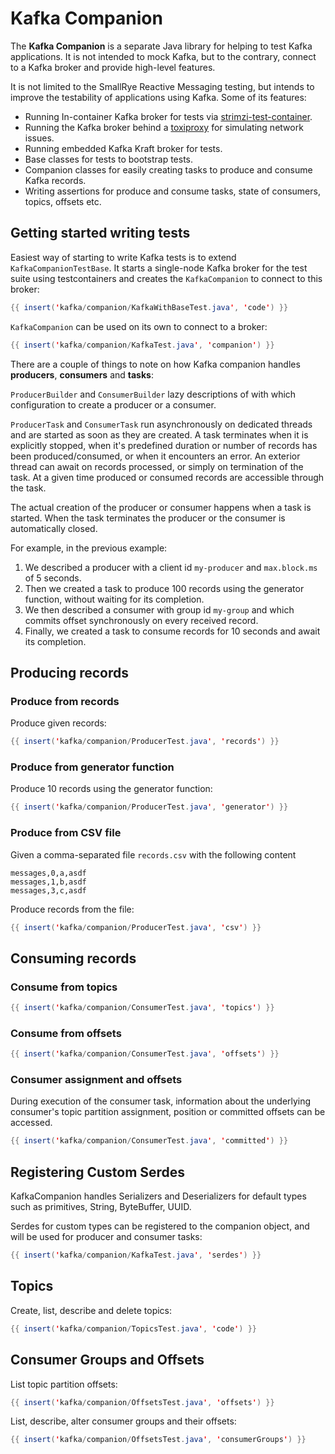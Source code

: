 # Kafka Companion

The **Kafka Companion** is a separate Java library for helping to test Kafka applications.
It is not intended to mock Kafka, but to the contrary, connect to a Kafka broker and provide high-level features.

It is not limited to the SmallRye Reactive Messaging testing, but intends to improve the testability of applications using Kafka. Some of its features:

* Running In-container Kafka broker for tests via [strimzi-test-container](https://github.com/strimzi/test-container).
* Running the Kafka broker behind a [toxiproxy](https://github.com/Shopify/toxiproxy) for simulating network issues.
* Running embedded Kafka Kraft broker for tests.
* Base classes for tests to bootstrap tests.
* Companion classes for easily creating tasks to produce and consume Kafka records.
* Writing assertions for produce and consume tasks, state of consumers, topics, offsets etc.

## Getting started writing tests

Easiest way of starting to write Kafka tests is to extend `KafkaCompanionTestBase`.
It starts a single-node Kafka broker for the test suite using testcontainers and creates the `KafkaCompanion` to connect to this broker:

``` java
{{ insert('kafka/companion/KafkaWithBaseTest.java', 'code') }}
```

`KafkaCompanion` can be used on its own to connect to a broker:

``` java
{{ insert('kafka/companion/KafkaTest.java', 'companion') }}
```


There are a couple of things to note on how Kafka companion handles **producers**, **consumers** and **tasks**:

`ProducerBuilder` and `ConsumerBuilder` lazy descriptions of with which configuration to create a producer or a consumer.

`ProducerTask` and `ConsumerTask` run asynchronously on dedicated threads and are started as soon as they are created.
A task terminates when it is explicitly stopped, when it's predefined duration or number of records has been produced/consumed, or when it encounters an error.
An exterior thread can await on records processed, or simply on termination of the task.
At a given time produced or consumed records are accessible through the task.

The actual creation of the producer or consumer happens when a task is started. When the task terminates the producer or the consumer is automatically closed.

For example, in the previous example:

1. We described a producer with a client id `my-producer` and `max.block.ms` of 5 seconds.
2. Then we created a task to produce 100 records using the generator function, without waiting for its completion.
3. We then described a consumer with group id `my-group` and which commits offset synchronously on every received record.
4. Finally, we created a task to consume records for 10 seconds and await its completion.

## Producing records

### Produce from records

Produce given records:
``` java
{{ insert('kafka/companion/ProducerTest.java', 'records') }}
```

### Produce from generator function

Produce 10 records using the generator function:
``` java
{{ insert('kafka/companion/ProducerTest.java', 'generator') }}
```

### Produce from CSV file

Given a comma-separated file `records.csv` with the following content
```csv
messages,0,a,asdf
messages,1,b,asdf
messages,3,c,asdf
```

Produce records from the file:
``` java
{{ insert('kafka/companion/ProducerTest.java', 'csv') }}
```

## Consuming records

### Consume from topics

``` java
{{ insert('kafka/companion/ConsumerTest.java', 'topics') }}
```

### Consume from offsets

``` java
{{ insert('kafka/companion/ConsumerTest.java', 'offsets') }}
```

### Consumer assignment and offsets

During execution of the consumer task, information about the underlying consumer's topic partition assignment, position or committed offsets can be accessed.
``` java
{{ insert('kafka/companion/ConsumerTest.java', 'committed') }}
```

## Registering Custom Serdes

KafkaCompanion handles Serializers and Deserializers for default types such as primitives, String, ByteBuffer, UUID.

Serdes for custom types can be registered to the companion object, and will be used for producer and consumer tasks:

``` java
{{ insert('kafka/companion/KafkaTest.java', 'serdes') }}
```

## Topics

Create, list, describe and delete topics:
``` java
{{ insert('kafka/companion/TopicsTest.java', 'code') }}
```

## Consumer Groups and Offsets

List topic partition offsets:
``` java
{{ insert('kafka/companion/OffsetsTest.java', 'offsets') }}
```

List, describe, alter consumer groups and their offsets:
``` java
{{ insert('kafka/companion/OffsetsTest.java', 'consumerGroups') }}
```
